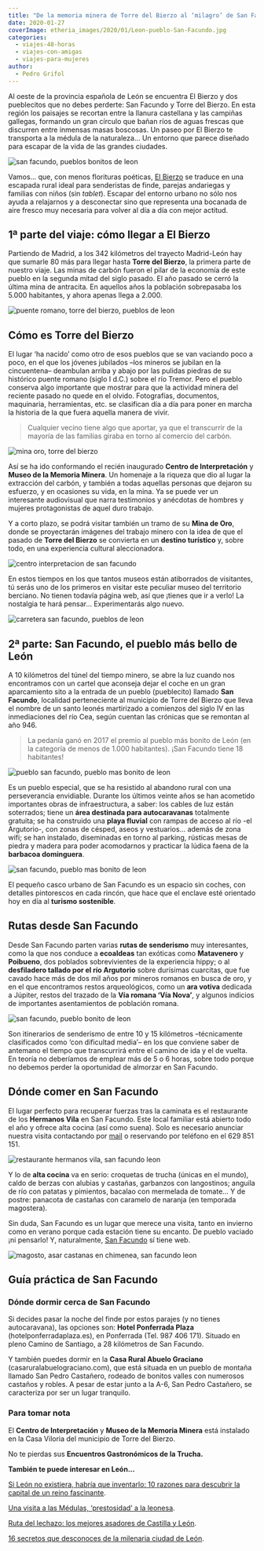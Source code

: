 ```yaml
---
title: "De la memoria minera de Torre del Bierzo al ‘milagro’ de San Facundo"
date: 2020-01-27
coverImage: etheria_images/2020/01/Leon-pueblo-San-Facundo.jpg
categories: 
  - viajes-48-horas
  - viajes-con-amigas
  - viajes-para-mujeres
author: 
  - Pedro Grifol
---
```


Al oeste de la provincia española de León se encuentra El Bierzo y dos pueblecitos que 
no debes perderte: San Facundo y Torre del Bierzo. En esta región los paisajes se 
recortan entre la llanura castellana y las campiñas gallegas, formando un gran círculo 
que bañan ríos de aguas frescas que discurren entre inmensas masas boscosas. Un paseo 
por El Bierzo te transporta a la médula de la naturaleza… Un entorno que parece diseñado 
para escapar de la vida de las grandes ciudades. 

![san facundo, pueblos bonitos de leon](etheria_images/2020/01/Leon-pueblo-San-Facundo-900x600.jpg "San Facundo, el pueblo más bonito de León. © Pedro Grifol")

Vamos… que, con menos florituras poéticas, [El Bierzo](https://www.turismodelbierzo.es/) 
se traduce en una escapada rural ideal para senderistas de finde, parejas andariegas y 
familias con niños (sin _tablet_). Escapar del entorno urbano no sólo nos ayuda a 
relajarnos y a desconectar sino que representa una bocanada de aire fresco muy necesaria 
para volver al día a día con mejor actitud. 

## 1ª parte del viaje: cómo llegar a El Bierzo

Partiendo de Madrid, a los 342 kilómetros del trayecto Madrid-León hay que sumarle 80 
más para llegar hasta **Torre del Bierzo**, la primera parte de nuestro viaje. Las minas 
de carbón fueron el pilar de la economía de este pueblo en la segunda mitad del siglo 
pasado. El año pasado se cerró la última mina de antracita. En aquellos años la 
población sobrepasaba los 5.000 habitantes, y ahora apenas llega a 2.000. 

![puente romano, torre del bierzo, pueblos de leon](etheria_images/2020/01/Torre-del-Bierzo-Puente-romano-900x588.jpg "Puente romano de Torre del Bierzo. © P. Grifol")

## Cómo es Torre del Bierzo

El lugar ‘ha nacido’ como otro de esos pueblos que se van vaciando poco a poco, en el 
que los jóvenes jubilados –los mineros se jubilan en la cincuentena– deambulan arriba y 
abajo por las pulidas piedras de su histórico puente romano (siglo I d.C.) sobre el río 
Tremor. Pero el pueblo conserva algo importante que mostrar para que la actividad minera 
del reciente pasado no quede en el olvido. Fotografías, documentos, maquinaria, 
herramientas, etc. se clasifican día a día para poner en marcha la historia de la que 
fuera aquella manera de vivir. 

> Cualquier vecino tiene algo que aportar, ya que el transcurrir de la mayoría de las 
> familias giraba en torno al comercio del carbón. 

![mina oro, torre del bierzo](etheria_images/2020/01/Mina-de-Oro-Torre-del-Bierzo-900x600.jpg "Mina de oro de Torre del Bierzo. © P.G.")

Así se ha ido conformando el recién inaugurado **Centro de Interpretación** y **Museo de 
la Memoria Minera**. Un homenaje a la riqueza que dio al lugar la extracción del carbón, 
y también a todas aquellas personas que dejaron su esfuerzo, y en ocasiones su vida, en 
la mina. Ya se puede ver un interesante audiovisual que narra testimonios y anécdotas de 
hombres y mujeres protagonistas de aquel duro trabajo. 

Y a corto plazo, se podrá visitar también un tramo de su **Mina de Oro**, donde se 
proyectarán imágenes del trabajo minero con la idea de que el pasado de **Torre del 
Bierzo** se convierta en un **destino turístico** y, sobre todo, en una experiencia 
cultural aleccionadora. 

![centro interpretacion de san facundo](etheria_images/2020/01/Centro-de-interpretacion-memoria-minera-900x446.jpg "Centro de Interpretación y Museo de la Memoria Minera. © P. Grifol")

En estos tiempos en los que tantos museos están atiborrados de visitantes, tú serás uno 
de los primeros en visitar este peculiar museo del territorio berciano. No tienen 
todavía página web, así que ¡tienes que ir a verlo! La nostalgia te hará pensar… 
Experimentarás algo nuevo. 

![carretera san facundo, pueblos de leon](etheria_images/2020/01/carretera-san-facundo-900x600.jpg "Tramo de la carretera que lleva a San Facundo. © P.Grifol")

## 2ª parte: San Facundo, el pueblo más bello de León

A 10 kilómetros del túnel del tiempo minero, se abre la luz cuando nos encontramos con 
un cartel que aconseja dejar el coche en un gran aparcamiento sito a la entrada de un 
pueblo (pueblecito) llamado **San Facundo**, localidad perteneciente al municipio de 
Torre del Bierzo que lleva el nombre de un santo leonés martirizado a comienzos del 
siglo IV en las inmediaciones del río Cea, según cuentan las crónicas que se remontan al 
año 946. 

> La pedanía ganó en 2017 el premio al pueblo más bonito de León (en la categoría de menos 
> de 1.000 habitantes). ¡San Facundo tiene 18 habitantes! 

![pueblo san facundo, pueblo mas bonito de leon](etheria_images/2020/01/Ricardo-Vila-alcalde-de-San-Facundo-900x504.jpg "Ricardo Vila, alcalde de San Facundo, posa junto al cartel que reconoce la belleza de la población. © P. Grifol")

Es un pueblo especial, que se ha resistido al abandono rural con una perseverancia 
envidiable. Durante los últimos veinte años se han acometido importantes obras de 
infraestructura, a saber: los cables de luz están soterrados; tiene un **área destinada 
para autocaravanas** totalmente gratuita; se ha construido una **playa fluvial** con 
rampas de acceso al río -el Argutorio-, con zonas de césped, aseos y vestuarios… además 
de zona wifi; se han instalado, diseminadas en torno al parking, rústicas mesas de 
piedra y madera para poder acomodarnos y practicar la lúdica faena de la **barbacoa 
dominguera**. 

![san facundo, pueblo mas bonito de leon](etheria_images/2020/01/imagenes-San-Facundo-900x644.jpg "Diversas estampas de San Facundo. © P. Grifol")

El pequeño casco urbano de San Facundo es un espacio sin coches, con detalles 
pintorescos en cada rincón, que hace que el enclave esté orientado hoy en día al 
**turismo sostenible**. 

## Rutas desde San Facundo

Desde San Facundo parten varias **rutas de senderismo** muy interesantes, como la que 
nos conduce a **ecoaldeas** tan exóticas como **Matavenero** y **Poibueno**, dos 
poblados sobrevivientes de la experiencia hippy; o al **desfiladero tallado por el río 
Argutorio** sobre durísimas cuarcitas, que fue cavado hace más de dos mil años por 
mineros romanos en busca de oro, y en el que encontramos restos arqueológicos, como un 
**ara votiva** dedicada a Júpiter, restos del trazado de la **Vía romana ‘Vía Nova’**, y 
algunos indicios de importantes asentamientos de población romana. 

![san facundo, pueblo bonito de leon](etheria_images/2020/01/San-Facundo-pueblo-bonito-leon-900x624.jpg "San Facundo tiene 18 habitantes. © P.Grifol")

Son itinerarios de senderismo de entre 10 y 15 kilómetros –técnicamente clasificados 
como ‘con dificultad media’– en los que conviene saber de antemano el tiempo que 
transcurrirá entre el camino de ida y el de vuelta. En teoría no deberíamos de emplear 
más de 5 o 6 horas, sobre todo porque no debemos perder la oportunidad de almorzar en 
San Facundo. 

## Dónde comer en San Facundo

El lugar perfecto para recuperar fuerzas tras la caminata es el restaurante de los 
**Hermanos Vila** en San Facundo. Este local familiar está abierto todo el año y ofrece 
alta cocina (así como suena). Solo es necesario anunciar nuestra visita contactando por [mail](http://mvilapaz@gmail.com) 
o reservando por teléfono en el 629 851 151. 

![restaurante hermanos vila, san facundo leon](etheria_images/2020/01/Marga-Vila-chef-del-Restaurente-Hermanos-Vila-900x525.jpg "Marga Vila y algunos platos del restaurante: bacalao con tomate, berzas con alubias y castañas, y garbanzos con langostinos. © P. Grifol")

Y lo de **alta cocina** va en serio: croquetas de trucha (únicas en el mundo), caldo de 
berzas con alubias y castañas, garbanzos con langostinos; anguila de río con patatas y 
pimientos, bacalao con mermelada de tomate… Y de postre: panacota de castañas con 
caramelo de naranja (en temporada magostera). 

Sin duda, San Facundo es un lugar que merece una visita, tanto en invierno como en 
verano porque cada estación tiene su encanto. De pueblo vaciado ¡ni pensarlo! Y, 
naturalmente, [San Facundo](http://www.sanfacundo.es) sí tiene web. 

![magosto, asar castanas en chimenea, san facundo leon](etheria_images/2020/01/leon-san-facundo-magosto-900x561.jpg "Gran invento para asar las castañas. ©P. Grifol")

## Guía práctica de San Facundo

### Dónde dormir cerca de San Facundo

Si decides pasar la noche del finde por estos parajes (y no tienes autocaravana), las 
opciones son: **Hotel Ponferrada Plaza** (hotelponferradaplaza.es), en Ponferrada (Tel. 
987 406 171). Situado en pleno Camino de Santiago, a 28 kilómetros de San Facundo. 

Y también puedes dormir en la **Casa Rural Abuelo Graciano** 
(casaruralabuelograciano.com), que está situada en un pueblo de montaña llamado San 
Pedro Castañero, rodeado de bonitos valles con numerosos castaños y robles. A pesar de 
estar junto a la A-6, San Pedro Castañero, se caracteriza por ser un lugar tranquilo. 

### Para tomar nota

El **Centro de Interpretación** y **Museo de la Memoria Minera** está instalado en la 
Casa Viloria del municipio de Torre del Bierzo. 

No te pierdas sus **Encuentros Gastronómicos de la Trucha.** 

**También te puede interesar en León...** 

[Si León no existiera, habría que inventarlo: 10 razones para descubrir la capital de un 
reino 
fascinante](https://etheriamagazine.com/2020/12/28/10-razones-para-descubrir-leon-una-capital-unica-y-diferente/). 

[Una visita a las Médulas, ‘prestosidad’ a la 
leonesa](https://etheriamagazine.com/2020/05/11/escapadas-por-espana-las-medulas-leon/). 

[Ruta del lechazo: los mejores asadores de Castilla y 
León](https://etheriamagazine.com/2019/04/25/viajar-con-amigas-ruta-del-lechazo-mejores-asadores-castilla-y-leon/). 

[16 secretos que desconoces de la milenaria ciudad de 
León](https://etheriamagazine.com/2020/12/16/16-lugares-secretos-y-leyendas-de-leon-capital/).
